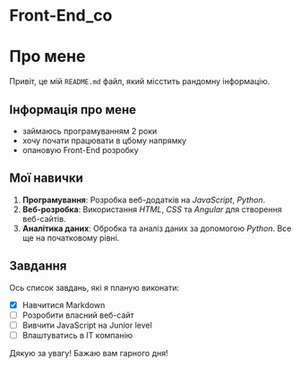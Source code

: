 # Front-End_co

# Про мене

Привіт, це мій `README.md` файл, який місстить рандомну інформацію.

## Інформація про мене

- займаюсь програмуванням 2 роки
- хочу почати працювати в цбому напрямку
- опановую Front-End розробку

## Мої навички


1. **Програмування**: Розробка веб-додатків на *JavaScript*, *Python*.
2. **Веб-розробка**: Використання *HTML*, *CSS* та *Angular* для створення веб-сайтів.
3. **Аналітика даних**: Обробка та аналіз даних за допомогою *Python*. Все ще на початковому рівні.

## Завдання

Ось список завдань, які я планую виконати:

- [x] Навчитися Markdown
- [ ] Розробити власний веб-сайт
- [ ] Вивчити JavaScript на Junior level
- [ ] Влаштуватись в IT компанію

Дякую за увагу! Бажаю вам гарного дня!
